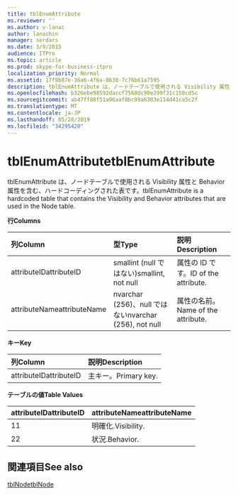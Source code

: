 ```yaml
---
title: tblEnumAttribute
ms.reviewer: ''
ms.author: v-lanac
author: lanachin
manager: serdars
ms.date: 3/9/2015
audience: ITPro
ms.topic: article
ms.prod: skype-for-business-itpro
localization_priority: Normal
ms.assetid: 17f8b87e-36a6-4f6a-8630-7c76b61a7595
description: tblEnumAttribute は、ノードテーブルで使用される Visibility 属性と Behavior 属性を含む、ハードコーディングされた表です。
ms.openlocfilehash: b326ebe98592daccf7560dc90e299f31c158cd5c
ms.sourcegitcommit: ab47ff88f51a96aaf8bc99a6303e114d41ca5c2f
ms.translationtype: MT
ms.contentlocale: ja-JP
ms.lasthandoff: 05/20/2019
ms.locfileid: "34295420"
---
```

# <a name="tblenumattribute"></a><span data-ttu-id="607ed-103">tblEnumAttribute</span><span class="sxs-lookup"><span data-stu-id="607ed-103">tblEnumAttribute</span></span>
 
<span data-ttu-id="607ed-104">tblEnumAttribute は、ノードテーブルで使用される Visibility 属性と Behavior 属性を含む、ハードコーディングされた表です。</span><span class="sxs-lookup"><span data-stu-id="607ed-104">tblEnumAttribute is a hardcoded table that contains the Visibility and Behavior attributes that are used in the Node table.</span></span>
  
<span data-ttu-id="607ed-105">**行**</span><span class="sxs-lookup"><span data-stu-id="607ed-105">**Columns**</span></span>

|<span data-ttu-id="607ed-106">**列**</span><span class="sxs-lookup"><span data-stu-id="607ed-106">**Column**</span></span>|<span data-ttu-id="607ed-107">**型**</span><span class="sxs-lookup"><span data-stu-id="607ed-107">**Type**</span></span>|<span data-ttu-id="607ed-108">**説明**</span><span class="sxs-lookup"><span data-stu-id="607ed-108">**Description**</span></span>|
|:-----|:-----|:-----|
|<span data-ttu-id="607ed-109">attributeID</span><span class="sxs-lookup"><span data-stu-id="607ed-109">attributeID</span></span>  <br/> |<span data-ttu-id="607ed-110">smallint (null ではない)</span><span class="sxs-lookup"><span data-stu-id="607ed-110">smallint, not null</span></span>  <br/> |<span data-ttu-id="607ed-111">属性の ID です。</span><span class="sxs-lookup"><span data-stu-id="607ed-111">ID of the attribute.</span></span>  <br/> |
|<span data-ttu-id="607ed-112">attributeName</span><span class="sxs-lookup"><span data-stu-id="607ed-112">attributeName</span></span>  <br/> |<span data-ttu-id="607ed-113">nvarchar (256)、null ではない</span><span class="sxs-lookup"><span data-stu-id="607ed-113">nvarchar (256), not null</span></span>  <br/> |<span data-ttu-id="607ed-114">属性の名前。</span><span class="sxs-lookup"><span data-stu-id="607ed-114">Name of the attribute.</span></span>  <br/> |
   
<span data-ttu-id="607ed-115">**キー**</span><span class="sxs-lookup"><span data-stu-id="607ed-115">**Key**</span></span>

|<span data-ttu-id="607ed-116">**列**</span><span class="sxs-lookup"><span data-stu-id="607ed-116">**Column**</span></span>|<span data-ttu-id="607ed-117">**説明**</span><span class="sxs-lookup"><span data-stu-id="607ed-117">**Description**</span></span>|
|:-----|:-----|
|<span data-ttu-id="607ed-118">attributeID</span><span class="sxs-lookup"><span data-stu-id="607ed-118">attributeID</span></span>  <br/> |<span data-ttu-id="607ed-119">主キー。</span><span class="sxs-lookup"><span data-stu-id="607ed-119">Primary key.</span></span>  <br/> |
   
<span data-ttu-id="607ed-120">**テーブルの値**</span><span class="sxs-lookup"><span data-stu-id="607ed-120">**Table Values**</span></span>

|<span data-ttu-id="607ed-121">**attributeID**</span><span class="sxs-lookup"><span data-stu-id="607ed-121">**attributeID**</span></span>|<span data-ttu-id="607ed-122">**attributeName**</span><span class="sxs-lookup"><span data-stu-id="607ed-122">**attributeName**</span></span>|
|:-----|:-----|
|<span data-ttu-id="607ed-123">1</span><span class="sxs-lookup"><span data-stu-id="607ed-123">1</span></span>  <br/> |<span data-ttu-id="607ed-124">明確化.</span><span class="sxs-lookup"><span data-stu-id="607ed-124">Visibility.</span></span>  <br/> |
|<span data-ttu-id="607ed-125">2</span><span class="sxs-lookup"><span data-stu-id="607ed-125">2</span></span>  <br/> |<span data-ttu-id="607ed-126">状況.</span><span class="sxs-lookup"><span data-stu-id="607ed-126">Behavior.</span></span>  <br/> |
   
## <a name="see-also"></a><span data-ttu-id="607ed-127">関連項目</span><span class="sxs-lookup"><span data-stu-id="607ed-127">See also</span></span>

[<span data-ttu-id="607ed-128">tblNode</span><span class="sxs-lookup"><span data-stu-id="607ed-128">tblNode</span></span>](tblnode.md)
